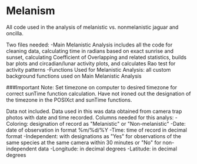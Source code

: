 # Melanism
All code used in the analysis of melanistic vs. nonmelanistic jaguar and oncilla. 

Two files needed:
  -Main Melanistic Analysis includes all the code for cleaning data, calculating time in radians based on exact sunrise and sunset, calculating Coefficient of Overlapping and related statistics, builds bar plots and circadian/lunar activity plots, and calculates Rao test for activity patterns
  -Functions Used for Melanistic Analysis: all custom background functions used on Main Melanistic Analysis
  
  
###Important Note: Set timezone on computer to desired timezone for correct sunTime function calculation. Have not ironed out the designation of the timezone in the POSIXct and sunTime functions. 

Data not included. Data used in this was data obtained from camera trap photos with date and time recorded. 
Columns needed for this analys:
  -Coloring: designation of record as "Melanistic" or "Non-melanistic"
  -Date: date of observation in format %m/%d/%Y
  -Time: time of record in decimal format
  -Independent: with designations  as "Yes" for observations of the same species at the same camera within 30 minutes or "No" for non-independent data
  -Longitude: in decimal degrees
  -Latitude: in decimal degrees
